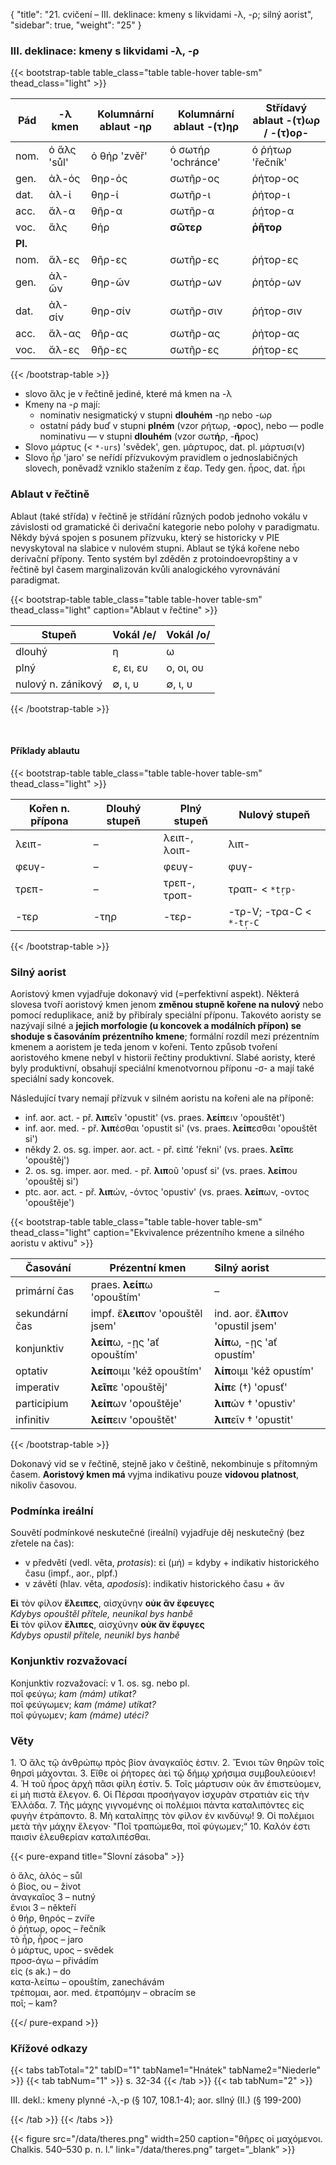 {
"title": "21. cvičení – III. deklinace: kmeny s likvidami -λ, -ρ; silný aorist",
    "sidebar": true,
    "weight": "25"
}

### III. deklinace: kmeny s likvidami -λ, -ρ

{{< bootstrap-table table_class="table table-hover table-sm" thead_class="light" >}}

| Pád     | -λ kmen     | Kolumnární ablaut -ηρ | Kolumnární ablaut -(τ)ηρ | Střídavý ablaut -(τ)ωρ / -(τ)ορ- |
| ------- | ----------- | --------------------- | ------------------------ | -------------------------------- |
| nom.    | ὁ ἅλς 'sůl' | ὁ θήρ 'zvěř'          | ὁ σωτήρ 'ochránce'       | ὁ ῥήτωρ 'řečník'                 |
| gen.    | ἁλ-ός       | θηρ-ός                | σωτῆρ-ος                 | ῥήτορ-ος                         |
| dat.    | ἁλ-ί        | θηρ-ί                 | σωτῆρ-ι                  | ῥήτορ-ι                          |
| acc.    | ἅλ-α        | θῆρ-α                 | σωτῆρ-α                  | ῥήτορ-α                          |
| voc.    | ἅλς         | θήρ                   | **σῶτερ**                | **ῥῆτορ**                        |
| **Pl.** |             |                       |                          |                                  |
| nom.    | ἅλ-ες       | θῆρ-ες                | σωτῆρ-ες                 | ῥήτορ-ες                         |
| gen.    | ἁλ-ῶν       | θηρ-ῶν                | σωτήρ-ων                 | ῥητόρ-ων                         |
| dat.    | ἁλ-σίν      | θηρ-σίν               | σωτῆρ-σιν                | ῥήτορ-σιν                        |
| acc.    | ἅλ-ας       | θῆρ-ας                | σωτῆρ-ας                 | ῥήτορ-ας                         |
| voc.    | ἅλ-ες       | θῆρ-ες                | σωτῆρ-ες                 | ῥήτορ-ες                         |

{{< /bootstrap-table >}}

- slovo ἅλς je v řečtině jediné, které má kmen na -λ
- Kmeny na -ρ mají: 
  - nominativ nesigmatický v stupni **dlouhém** -ηρ nebo -ωρ
  - ostatní pády buď v stupni **plném** (vzor ρήτωρ, -**ο**ρος), nebo — podle nominativu — v stupni **dlouhém** (vzor σωτ**ή**ρ, -**ῆ**ρος)
- Slovo μάρτυς (< `*-urs`) 'svědek', gen. μάρτυρος, dat. pl. μάρτυσι(ν)
- Slovo ἦρ 'jaro' se neřídí přízvukovým pravidlem o jednoslabičných slovech, poněvadž vzniklo stažením z ἔαρ. Tedy gen. ἦρος, dat. ἦρι

### Ablaut v řečtině

Ablaut (také střída) v řečtině je střídání různých podob jednoho vokálu v závislosti od gramatické či derivační kategorie nebo polohy v paradigmatu. Někdy bývá spojen s posunem přízvuku, který se historicky v PIE nevyskytoval na slabice v nulovém stupni. Ablaut se týká kořene nebo derivační přípony. Tento systém byl zděděn z protoindoevropštiny a v řečtině byl časem marginalizován kvůli analogického vyrovnávání paradigmat.  

{{< bootstrap-table table_class="table table-hover table-sm" thead_class="light" caption="Ablaut v řečtine" >}}

| Stupeň             | Vokál /e/ | Vokál /o/ |
| ------------------ | --------- | --------- |
| dlouhý             | η         | ω         |
| plný               | ε, ει, ευ | ο, οι, ου |
| nulový n. zánikový | ∅, ι, υ   | ∅, ι, υ   |

{{< /bootstrap-table >}}

&nbsp;

#### Příklady ablautu

{{< bootstrap-table table_class="table table-hover table-sm" thead_class="light" >}}

| Kořen n. přípona | Dlouhý stupeň | Plný stupeň  | Nulový stupeň             |
| ---------------- | ------------- | ------------ | ------------------------- |
| λειπ-            | –             | λειπ-, λοιπ- | λιπ-                      |
| φευγ-            | –             | φευγ-        | φυγ-                      |
| τρεπ-            | –             | τρεπ-, τροπ- | τραπ- < `*tr̩p-`          |
| -τερ             | -τηρ          | -τερ-        | -τρ-V; -τρα-C < `*-tr̩-C` |

{{< /bootstrap-table >}}

### Silný aorist

Aoristový kmen vyjadřuje dokonavý vid (=perfektivní aspekt). Některá slovesa tvoří aoristový kmen jenom **změnou stupně kořene na nulový** nebo pomocí reduplikace, aniž by přibíraly speciální příponu. Takovéto aoristy se nazývají silné a **jejich morfologie (u koncovek a modálních přípon) se shoduje s časováním prézentního kmene**; formální rozdíl mezi prézentním kmenem a aoristem je teda jenom v kořeni. Tento způsob tvoření aoristového kmene nebyl v historii řečtiny produktivní. Slabé aoristy, které byly produktivní, obsahují speciální kmenotvornou příponu -σ- a mají také speciální sady koncovek.  

Následující tvary nemají přízvuk v silném aoristu na kořeni ale na příponě:

- inf. aor. act. - př. **λιπ**εῖν 'opustit' (vs. praes. **λείπ**ειν 'opouštět')
- inf. aor. med. - př. **λιπ**έσθαι 'opustit si' (vs. praes. **λείπ**εσθαι 'opouštět si')
- někdy 2\. os. sg. imper. aor. act. - př. εἰπέ 'řekni' (vs. praes. **λεῖπ**ε 'opouštěj')
- 2\. os. sg. imper. aor. med. - př. **λιπ**οῦ 'opusť si' (vs. praes. **λείπ**ου 'opouštěj si')
- ptc. aor. act. - př. **λιπ**ών, -όντος 'opustiv' (vs. praes. **λείπ**ων, -οντος 'opouštěje')

{{< bootstrap-table table_class="table table-hover table-sm" thead_class="light" caption="Ekvivalence prézentního kmene a silného aoristu v aktivu" >}}

| Časování       | Prézentní kmen                    | Silný aorist                        |
| -------------- | --------------------------------- |:----------------------------------- |
| primární čas   | praes. **λείπ**ω 'opouštím'       | –                                   |
| sekundární čas | impf. ἔ**λειπ**ον 'opouštěl jsem' | ind. aor. ἔ**λιπ**ον 'opustil jsem' |
| konjunktiv     | **λείπ**ω, -ῃς 'ať opouštím'      | **λίπ**ω, -ῃς 'ať opustím'          |
| optativ        | **λείπ**οιμι 'kéž opouštím'       | **λίπ**οιμι 'kéž opustím'           |
| imperativ      | **λεῖπ**ε 'opouštěj'              | **λίπ**ε (†) 'opusť'                |
| participium    | **λείπ**ων 'opouštěje'            | **λιπ**ών † 'opustiv'               |
| infinitiv      | **λείπ**ειν 'opouštět'            | **λιπ**εῖν † 'opustit'              |

{{< /bootstrap-table >}}

Dokonavý vid se v řečtině, stejně jako v češtině, nekombinuje s přítomným časem. **Aoristový kmen má** vyjma indikativu pouze **vidovou platnost**, nikoliv časovou. 

### Podmínka ireální

Souvětí podmínkové neskutečné (ireální) vyjadřuje děj neskutečný
(bez zřetele na čas):

- v předvětí (vedl. věta, *protasis*): εἰ (μή) = kdyby + indikativ historického času (impf., aor., plpf.)
- v závětí (hlav. věta, *apodosis*): indikativ historického času + ἄν

**Εἰ** τὸν φίλον **ἔλειπες**, αἰσχύνην **οὐκ ἂν ἔφευγες**  
*Kdybys opouštěl přítele, neunikal bys hanbě*   
**Εἰ** τὸν φίλον **ἔλιπες**, αἰσχύνην **οὐκ ἂν ἔφυγες**  
*Kdybys opustil přítele, neunikl bys hanbě*

### Konjunktiv rozvažovací

Konjunktiv rozvažovací: v 1. os. sg. nebo pl.  
ποῖ φεύγω; *kam (mám) utíkat?*  
ποῖ φεύγωμεν; *kam (máme) utíkat?*  
ποῖ φύγωμεν; *kam (máme) utéci?*   

### Věty

1\. Ὁ ἅλς τῷ ἀνθρώπῳ πρὸς βίον ἀναγκαῖός ἐστιν. 2. Ἔνιοι τῶν θηρῶν τοῖς θηρσὶ μάχονται. 3. Εἴθε οἱ ῥήτορες ἀεὶ τῷ δήμῳ χρήσιμα συμβουλεύοιεν! 4. Ἡ τοῦ ἦρος ἀρχὴ πᾶσι φίλη ἐστίν. 5. Τοῖς μάρτυσιν οὐκ ἂν ἐπιστεύομεν, εἰ μὴ πιστὰ ἔλεγον. 6. Οἱ Πέρσαι προσήγαγον ἰσχυρὰν στρατιὰν εἰς τὴν Ἑλλάδα. 7. Τῆς μάχης γιγνομένης οἱ πολέμιοι πάντα καταλιπόντες εἰς φυγὴν ἐτράποντο. 8. Μὴ καταλίπῃς τὸν φίλον ἐν κινδύνῳ! 9. Οἱ πολέμιοι μετὰ τὴν μάχην ἔλεγον· "Ποῖ τραπώμεθα, ποῖ φύγωμεν;“ 10. Καλόν ἐστι παισὶν ἐλευθερίαν καταλιπέσθαι.

{{< pure-expand title="Slovní zásoba" >}}      

ὁ ἅλς, ἁλός – sůl  
ὁ βίος, ου – život  
ἀναγκαῖος 3 – nutný  
ἔνιοι 3 – někteří  
ὁ θήρ, θηρός – zvíře  
ὁ ῥήτωρ, ορος – řečník  
τὸ ἦρ, ἦρος – jaro  
ὁ μάρτυς, υρος – svědek   
προσ-άγω – přivádím  
εἰς (s ak.) – do  
κατα-λείπω – opouštím, zanechávám  
τρέπομαι, aor. med. ἐτραπόμην – obracím se  
ποῖ; – kam?

{{</ pure-expand >}}

### Křížové odkazy

{{< tabs tabTotal="2" tabID="1" tabName1="Hnátek" tabName2="Niederle" >}}
{{< tab tabNum="1" >}}
s. 32-34
{{< /tab >}}
{{< tab tabNum="2" >}}

III. dekl.: kmeny plynné -λ,-p (§ 107, 108.1-4); aor. sllný (II.) (§ 199-200) 

{{< /tab >}}
{{< /tabs >}}

{{< figure src="/data/theres.png" width=250 caption="θῆρες οἱ μαχόμενοι. Chalkis. 540–530 p. n. l." link="/data/theres.png" target=”_blank” >}}
